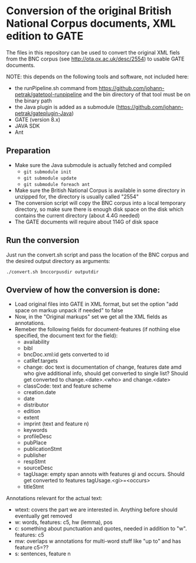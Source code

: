 # Conversion of the original British National Corpus documents, XML edition to GATE

The files in this repository can be used to convert the original XML fiels from the BNC corpus
(see http://ota.ox.ac.uk/desc/2554) to usable GATE documents. 

NOTE: this depends on the following tools and software, not included here:
* the runPipeline.sh command from https://github.com/johann-petrak/gatetool-runpipeline and the bin directory of
  that tool must be on the binary path
* the Java plugin is added as a submodule (https://github.com/johann-petrak/gateplugin-Java)
* GATE (version 8.x)
* JAVA SDK
* Ant

## Preparation

* Make sure the Java submodule is actually fetched and compiled
  * `git submodule init`
  * `git submodule update`
  * `git submodule foreach ant`
* Make sure the British National Corpus is available in some directory in unzipped for, the directory is usually called "2554"
* The conversion script will copy the BNC corpus into a local temporary directory, so make sure there is enough disk space
  on the disk which contains the current directory (about 4.4G needed)
* The GATE documents will require about 114G of disk space


## Run the conversion

Just run the convert.sh script and pass the location of the BNC corpus and the desired output directory as arguments:

`./convert.sh bnccorpusdir outputdir`


## Overview of how the conversion is done:
* Load original files into GATE in XML format, but set the option
  "add space on markup unpack if needed" to false
* Now, in the "Original markups" set we get all the XML fields as annotations.
* Remeber the following fields for document-features (if nothiing else specified, the document text for the field):
  * availability
  * bibl
  * bncDoc.xml:id  gets converted to id
  * catRef.targets
  * change: doc text is documentation of change, features date amd who give additional info, should get 
    converted to single list? Should get converted to change.\<date\>.\<who\> and change.\<date\>
  * classCode: text and feature scheme
  * creation.date
  * date
  * distributor
  * edition
  * extent
  * imprint (text and feature n)
  * keywords
  * profileDesc
  * pubPlace
  * publicationStmt
  * publisher
  * respStmt
  * sourceDesc
  * tagUsage: empty span annots with features gi and occurs. Should get converted to features
    tagUsage.\<gi\>=\<occurs\> 
  * titleStmt

Annotations relevant for the actual text:
* wtext: covers the part we are interested in. Anything before should eventually get removed
* w: words, features: c5, hw (lemma), pos
* c: something about punctuation and quotes, needed in addition to "w". features: c5
* mw: overlaps w annotations for multi-word stuff like "up to" and has feature c5=??
* s: sentences, feature n

